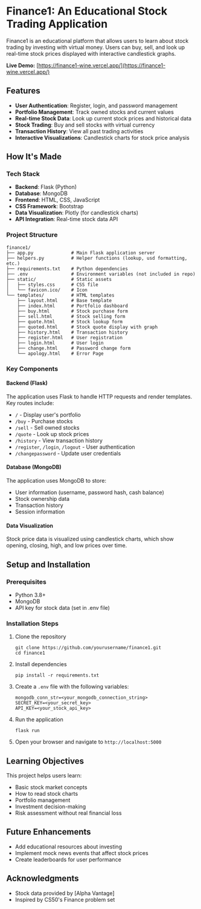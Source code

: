 # Finance1: An Educational Stock Trading Application

Finance1 is an educational platform that allows users to learn about stock trading by investing with virtual money. Users can buy, sell, and look up real-time stock prices displayed with interactive candlestick graphs.

**Live Demo:** [https://finance1-wine.vercel.app/](https://finance1-wine.vercel.app/)


## Features

- **User Authentication**: Register, login, and password management
- **Portfolio Management**: Track owned stocks and current values
- **Real-time Stock Data**: Look up current stock prices and historical data
- **Stock Trading**: Buy and sell stocks with virtual currency
- **Transaction History**: View all past trading activities
- **Interactive Visualizations**: Candlestick charts for stock price analysis

## How It's Made

### Tech Stack

- **Backend**: Flask (Python)
- **Database**: MongoDB
- **Frontend**: HTML, CSS, JavaScript
- **CSS Framework**: Bootstrap
- **Data Visualization**: Plotly (for candlestick charts)
- **API Integration**: Real-time stock data API

### Project Structure

```
finance1/
├── app.py              # Main Flask application server
├── helpers.py          # Helper functions (lookup, usd formatting, etc.)
├── requirements.txt    # Python dependencies
├── .env                # Environment variables (not included in repo)
├── static/             # Static assets
│   ├── styles.css      # CSS file
│   └── favicon.ico/    # Icon
└── templates/          # HTML templates
    ├── layout.html     # Base template
    ├── index.html      # Portfolio dashboard
    ├── buy.html        # Stock purchase form
    ├── sell.html       # Stock selling form
    ├── quote.html      # Stock lookup form
    ├── quoted.html     # Stock quote display with graph
    ├── history.html    # Transaction history
    ├── register.html   # User registration
    ├── login.html      # User login
    ├── change.html     # Password change form
    └── apology.html    # Error Page
```

### Key Components

#### Backend (Flask)

The application uses Flask to handle HTTP requests and render templates. Key routes include:

- `/` - Display user's portfolio
- `/buy` - Purchase stocks
- `/sell` - Sell owned stocks
- `/quote` - Look up stock prices
- `/history` - View transaction history
- `/register`, `/login`, `/logout` - User authentication
- `/changepassword` - Update user credentials

#### Database (MongoDB)

The application uses MongoDB to store:

- User information (username, password hash, cash balance)
- Stock ownership data
- Transaction history
- Session information

#### Data Visualization

Stock price data is visualized using candlestick charts, which show opening, closing, high, and low prices over time.

## Setup and Installation

### Prerequisites

- Python 3.8+
- MongoDB
- API key for stock data (set in .env file)

### Installation Steps

1. Clone the repository
   ```
   git clone https://github.com/yourusername/finance1.git
   cd finance1
   ```

2. Install dependencies
   ```
   pip install -r requirements.txt
   ```

3. Create a `.env` file with the following variables:
   ```
   mongodb_conn_str=<your_mongodb_connection_string>
   SECRET_KEY=<your_secret_key>
   API_KEY=<your_stock_api_key>
   ```

4. Run the application
   ```
   flask run
   ```

5. Open your browser and navigate to `http://localhost:5000`

## Learning Objectives

This project helps users learn:

- Basic stock market concepts
- How to read stock charts
- Portfolio management
- Investment decision-making
- Risk assessment without real financial loss

## Future Enhancements

- Add educational resources about investing
- Implement mock news events that affect stock prices
- Create leaderboards for user performance

## Acknowledgments

- Stock data provided by [Alpha Vantage]
- Inspired by CS50's Finance problem set
